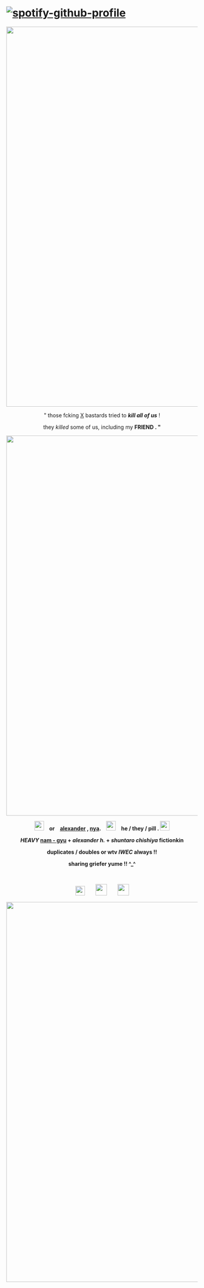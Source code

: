 # [![spotify-github-profile](https://spotify-github-profile.kittinanx.com/api/view?uid=3126fmw2f6cuhyykbxzkfgyn7ize&cover_image=true&theme=novatorem&show_offline=true&background_color=121212&interchange=false&bar_color=53b14f&bar_color_cover=true)](https://github.com/kittinan/spotify-github-profile)
<p align="center"> <img src= "https://github.com/user-attachments/assets/cad61179-8383-4649-97c6-826c5e1deefd" width="1000"> </p>
<p align="center"> " those fcking <ins>X</ins> bastards tried to <em><strong>kill all of us</strong></em> !</p>

<p align="center"> they <em>killed</em> some of us, including my <strong>FRIEND<strong/> . " </p>
<p align="center"> <img src= "https://github.com/user-attachments/assets/1584b723-8a8e-4849-9379-4131b36a51a9" width="1000"> </p>
  <p align="center"> <img src= "https://github.com/user-attachments/assets/6b7d86df-c394-486f-8bd9-88d8bd7f62e6" width="25"> or <ins>alexander</ins> , <ins>nya</ins>. <img src= "https://github.com/user-attachments/assets/68413cbb-9f6c-4d30-a0f6-5c0a80e987d8" width="25"> he / they / pill . <img src= "https://github.com/user-attachments/assets/02db4e92-222f-4fc7-926a-0042db2b8fd3" width="25"> </p>
<p align="center"> <em><strong>HEAVY</strong></em> <ins>nam - gyu</ins> + <em>alexander h.</em> + <em>shuntaro chishiya</em> fictionkin </p>
<p align="center"> duplicates / doubles or wtv <em><strong>IWEC</strong></em> always !! </p>
  <p align="center"> sharing griefer yume !! ^_^ </p> 
 
<p align="center"> <img src= "https://github.com/user-attachments/assets/b4c228ae-6b04-448d-bdc4-90384825f17c" width="25">  <img src= "https://github.com/user-attachments/assets/a9a288f1-8acc-4a9f-b717-57f396c061b4" width="30">  <img src= "https://github.com/user-attachments/assets/4982076b-a939-4a7f-83de-ab82ebdd3a94" width="30"> </p>
<p align="center"> <img src="https://github.com/user-attachments/assets/ddeb745a-1531-46d0-8ea4-9541b36023b9" width=1000></p>
